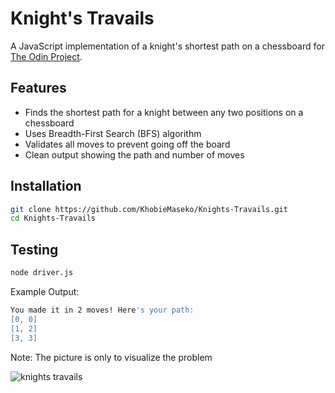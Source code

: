 # Knight's Travails

A JavaScript implementation of a knight's shortest path on a chessboard for [The Odin Project](https://www.theodinproject.com).

## Features

- Finds the shortest path for a knight between any two positions on a chessboard
- Uses Breadth-First Search (BFS) algorithm
- Validates all moves to prevent going off the board
- Clean output showing the path and number of moves

## Installation

```bash
git clone https://github.com/KhobieMaseko/Knights-Travails.git
cd Knights-Travails
```

## Testing

```bash
node driver.js
```

Example Output:

```bash
You made it in 2 moves! Here's your path:
[0, 0]
[1, 2]
[3, 3]
```

Note: The picture is only to visualize the problem

![knights travails](https://github.com/user-attachments/assets/ecec6223-4e64-4683-b1f8-9ceb19db8c31)
